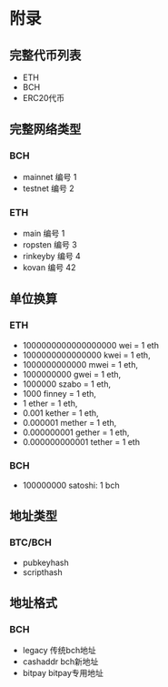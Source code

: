 # 附录

## 完整代币列表

- ETH
- BCH
- ERC20代币

## 完整网络类型

### BCH
  - mainnet 编号 1
  - testnet 编号 2
### ETH
  - main 编号 1
  - ropsten 编号 3
  - rinkeyby 编号 4
  - kovan 编号 42

## 单位换算

### ETH

- 1000000000000000000 wei = 1 eth
- 1000000000000000 kwei = 1 eth,
- 1000000000000 mwei = 1 eth,
- 1000000000 gwei = 1 eth,
- 1000000 szabo = 1 eth,
- 1000 finney = 1 eth,
- 1 ether = 1 eth,
- 0.001 kether = 1 eth,
- 0.000001 mether = 1 eth,
- 0.000000001 gether = 1 eth,
- 0.000000000001 tether = 1 eth

### BCH

- 100000000 satoshi:  1 bch

## 地址类型

### BTC/BCH

- pubkeyhash
- scripthash

## 地址格式 

### BCH 

- legacy 传统bch地址
- cashaddr bch新地址
- bitpay bitpay专用地址
